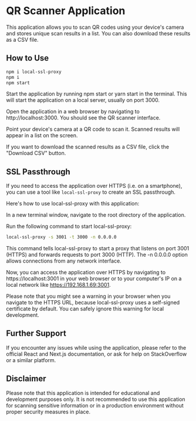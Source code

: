 # QR Scanner Application

This application allows you to scan QR codes using your device's camera and stores unique scan results in a list. You can also download these results as a CSV file.

## How to Use

```bash
npm i local-ssl-proxy
npm i
npm start
```

Start the application by running npm start or yarn start in the terminal. This will start the application on a local server, usually on port 3000.

Open the application in a web browser by navigating to http://localhost:3000. You should see the QR scanner interface.

Point your device's camera at a QR code to scan it. Scanned results will appear in a list on the screen.

If you want to download the scanned results as a CSV file, click the "Download CSV" button.

## SSL Passthrough

If you need to access the application over HTTPS (i.e. on a smartphone), you can use a tool like `local-ssl-proxy` to create an SSL passthrough.

Here's how to use local-ssl-proxy with this application:

In a new terminal window, navigate to the root directory of the application.

Run the following command to start local-ssl-proxy:

```bash
local-ssl-proxy -s 3001 -t 3000 -n 0.0.0.0
```

This command tells local-ssl-proxy to start a proxy that listens on port 3001 (HTTPS) and forwards requests to port 3000 (HTTP). The -n 0.0.0.0 option allows connections from any network interface.

Now, you can access the application over HTTPS by navigating to https://localhost:3001 in your web browser or to your computer's IP on a local network like https://192.168.1.69:3001.

Please note that you might see a warning in your browser when you navigate to the HTTPS URL, because local-ssl-proxy uses a self-signed certificate by default. You can safely ignore this warning for local development.

## Further Support

If you encounter any issues while using the application, please refer to the official React and Next.js documentation, or ask for help on StackOverflow or a similar platform.

## Disclaimer

Please note that this application is intended for educational and development purposes only. It is not recommended to use this application for scanning sensitive information or in a production environment without proper security measures in place.